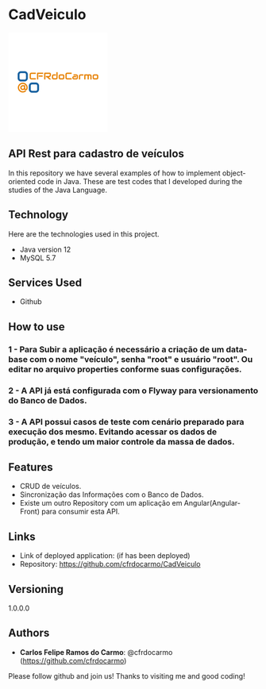# CadVeiculo

![Logo of the project](https://github.com/cfrdocarmo/Programando-Orientado-a-Objeto-Corretamente/blob/main/readme_imagens/5b69922dd2b845f283d0892e499afe46.png)
 
## API Rest para cadastro de veículos
 

In this repository we have several examples of how to implement object-oriented code in Java. These are test codes that I developed during the studies of the Java Language.
 
 
## Technology 
 
Here are the technologies used in this project.
 
* Java version  12
* MySQL 5.7
 
 
## Services Used
 
* Github

 
## How to use
 
### 1 - Para Subir a aplicação é necessário a criação de um data-base com o nome "veículo", senha "root" e usuário "root". Ou editar no arquivo properties conforme suas configurações.

### 2 - A API já está configurada com o Flyway para versionamento do Banco de Dados.

### 3 - A API possui casos de teste com cenário preparado para execução dos mesmo. Evitando acessar os dados de produção, e tendo um maior controle da massa de dados.

 
 
## Features
 
  - CRUD de veículos.
  - Sincronização das Informações com o Banco de Dados.
  - Existe um outro Repository com um aplicação em Angular(Angular-Front) para consumir esta API.
 
 
## Links
 
  - Link of deployed application: (if has been deployed)
  - Repository: https://github.com/cfrdocarmo/CadVeiculo
   
 
 
## Versioning
 
1.0.0.0
 
 
## Authors
 
* **Carlos Felipe Ramos do Carmo**: @cfrdocarmo (https://github.com/cfrdocarmo)
 
 
Please follow github and join us!
Thanks to visiting me and good coding!
